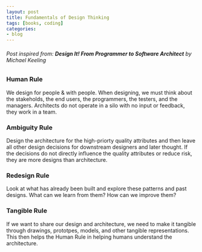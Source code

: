 ```yaml
---
layout: post
title: Fundamentals of Design Thinking
tags: [books, coding]
categories:
- blog
---
```


###### Post inspired from: **Design It! From Programmer to Software Architect** by Michael Keeling

### Human Rule
We design for people & with people. When designing, we must think about the stakeholds, the end users, the programmers, the testers, and the managers. Architects do not operate in a silo with no input or feedback, they work in a team.

### Ambiguity Rule
Design the architecture for the high-priorty quality attributes and then leave all other design decisions for downstream designers and later thought. If the decisions do not directly influence the quality attributes or reduce risk, they are more designs than architecture.

### Redesign Rule
Look at what has already been built and explore these patterns and past designs. What can we learn from them? How can we improve them?

### Tangible Rule
If we want to share our design and architecture, we need to make it tangible through drawings, prototpes, models, and other tangible representations. This then helps the Human Rule in helping humans understand the architecture.
